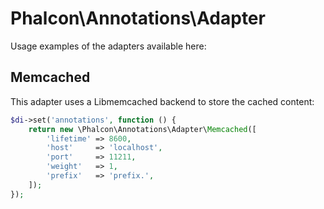 # Phalcon\Annotations\Adapter

Usage examples of the adapters available here:

## Memcached

This adapter uses a Libmemcached backend to store the cached content:

```php
$di->set('annotations', function () {
    return new \Phalcon\Annotations\Adapter\Memcached([
        'lifetime' => 8600,
        'host'     => 'localhost',
        'port'     => 11211,
        'weight'   => 1,
        'prefix'   => 'prefix.',
    ]);
});
```
